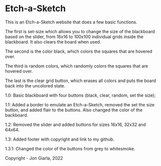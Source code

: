 # Etch-a-Sketch

This is an Etch-a-Sketch website that does a few basic functions.

The first is set-size which allows you to change the size of the blackboard based on the slider, from 16x16 to 100x100 individual grids inside the blackboard. It also clears the board when used.

The second is the color black, which colors the squares that are hovered over.

The third is random colors, which randomly colors the squares that are hovered over.

The last is the clear grid button, which erases all colors and puts the board back into the uncolored state.

1.0: Basic blackboard with four buttons (black, clear, random, set the size);

1.1: Added a border to emulate an Etch-a-Sketch, removed the set the size button, and added flair to the buttons. Also changed the color of the backboard.

1.2: Removed the slider and added buttons for sizes 16x16, 32x32 and 64x64.

1.3: Added footer with copyright and link to my github.

1.3.1: Changed the color of the buttons from grey to whitesmoke.

Copyright - Jon Giarla, 2022